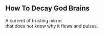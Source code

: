 How To Decay God Brains
-----------------------
A current of trusting mirror  
that does not know why it flows and pulses.  
